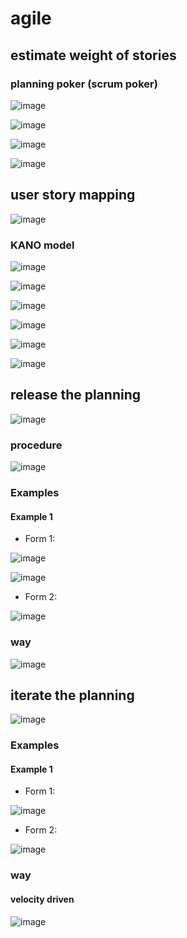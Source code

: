 # agile
## estimate weight of stories
### planning poker (scrum poker)
![image](https://github.com/user-attachments/assets/c2d1ce83-805b-4abe-9394-b21720b55502)

![image](https://github.com/user-attachments/assets/ff5034bd-59cb-4710-b248-822e874d2663)

![image](https://github.com/user-attachments/assets/8826facf-bb26-4655-8111-98c74c20f388)

![image](https://github.com/user-attachments/assets/beb090ae-68ea-4238-8245-d1972750de29)

## user story mapping
![image](https://github.com/user-attachments/assets/30bcac63-5c18-49d2-9f24-a0c11b0eef07)

### KANO model
![image](https://github.com/user-attachments/assets/1de85e2f-6d25-402e-9bfb-ba60a2c24bff)

![image](https://github.com/user-attachments/assets/77516be8-ffda-4c05-9d36-267d24a3f212)

![image](https://github.com/user-attachments/assets/e1597f14-bd27-4704-a1d8-b4112d090c45)

![image](https://github.com/user-attachments/assets/8c88bcc7-4276-4383-9e45-31b5d1e146d1)

![image](https://github.com/user-attachments/assets/975025bb-e737-40cd-b9bd-be92e47cca26)

![image](https://github.com/user-attachments/assets/e14b4468-1417-4f48-9f23-690df17734cb)

## release the planning
  
![image](https://github.com/user-attachments/assets/d3cbc864-2f28-4862-8d1f-bb4318d0e9b8)
  
### procedure
![image](https://github.com/user-attachments/assets/51128e71-115e-4d5b-9252-097c2801dbc4)

### Examples
#### Example 1
+ Form 1:

![image](https://github.com/user-attachments/assets/3fab3d55-d570-4ef1-aa26-a08827455bd0)

![image](https://github.com/user-attachments/assets/929adc92-3c4c-45e7-a04c-fcaa1f281141)

+ Form 2:

![image](https://github.com/user-attachments/assets/8ce41117-b8d9-4aaa-b752-6f3f84f7e987)

### way
![image](https://github.com/user-attachments/assets/875238fb-b6d9-4bb5-8846-26f08ea3d8fc)

## iterate the planning
![image](https://github.com/user-attachments/assets/06798817-31c1-4013-8c21-e982faf09313)

### Examples
#### Example 1

+ Form 1:
 
![image](https://github.com/user-attachments/assets/7ba406d0-7af7-4994-9025-1b2db050bd21)

+ Form 2:
  
![image](https://github.com/user-attachments/assets/39be21b1-489c-44ad-8294-8c9ff5e567a1)

### way
#### velocity driven
![image](https://github.com/user-attachments/assets/53dc24c0-0c8d-4ce5-8382-2b69310d82c9)

